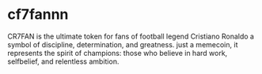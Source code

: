 # cf7fannn
CR7FAN is the ultimate token for fans of football legend Cristiano Ronaldo a symbol of discipline, determination, and greatness.   just a memecoin, it represents the spirit of champions: those who believe in hard work, selfbelief, and relentless ambition.
